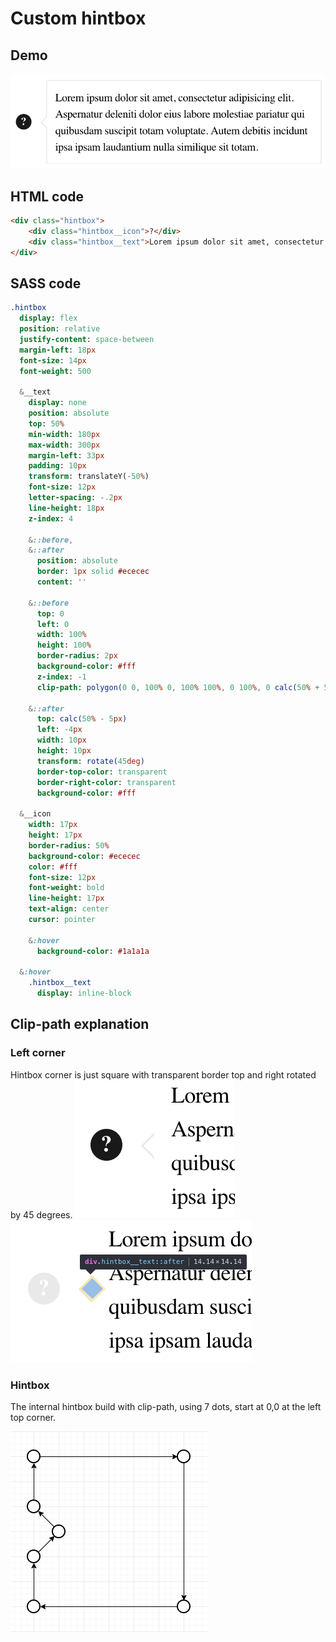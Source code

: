# Custom hintbox

## Demo
![Demo](./assets/custom_hintbox/demo.png)

## HTML code
```html
<div class="hintbox">
    <div class="hintbox__icon">?</div>
    <div class="hintbox__text">Lorem ipsum dolor sit amet, consectetur adipisicing elit. Aspernatur deleniti dolor eius labore molestiae pariatur qui quibusdam suscipit totam voluptate. Autem debitis incidunt ipsa ipsam laudantium nulla similique sit totam.</div>
</div>
```

## SASS code
```sass
.hintbox
  display: flex
  position: relative
  justify-content: space-between
  margin-left: 18px
  font-size: 14px
  font-weight: 500

  &__text
    display: none
    position: absolute
    top: 50%
    min-width: 180px
    max-width: 300px
    margin-left: 33px
    padding: 10px
    transform: translateY(-50%)
    font-size: 12px
    letter-spacing: -.2px
    line-height: 18px
    z-index: 4

    &::before,
    &::after
      position: absolute
      border: 1px solid #ececec
      content: ''

    &::before
      top: 0
      left: 0
      width: 100%
      height: 100%
      border-radius: 2px
      background-color: #fff
      z-index: -1
      clip-path: polygon(0 0, 100% 0, 100% 100%, 0 100%, 0 calc(50% + 5px), 5px 50%, 0 calc(50% - 5px))

    &::after
      top: calc(50% - 5px)
      left: -4px
      width: 10px
      height: 10px
      transform: rotate(45deg)
      border-top-color: transparent
      border-right-color: transparent
      background-color: #fff

  &__icon
    width: 17px
    height: 17px
    border-radius: 50%
    background-color: #ececec
    color: #fff
    font-size: 12px
    font-weight: bold
    line-height: 17px
    text-align: center
    cursor: pointer

    &:hover
      background-color: #1a1a1a

  &:hover
    .hintbox__text
      display: inline-block
```

## Clip-path explanation

### Left corner
Hintbox corner is just square with transparent border top and right rotated by 45 degrees.
![Corner](./assets/custom_hintbox/corner.png)
![Corner highlighted](./assets/custom_hintbox/corner_highlighted.png)

### Hintbox
The internal hintbox build with clip-path, using 7 dots, start at 0,0 at the left top corner.

![Clip-path](./assets/custom_hintbox/clip_path.png)
